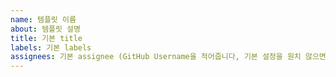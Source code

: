 ```yaml
---
name: 템플릿 이름
about: 템플릿 설명
title: 기본 title
labels: 기본 labels
assignees: 기본 assignee (GitHub Username을 적어줍니다, 기본 설정을 원치 않으면 '' 공백으로 설정합니다.)
---
```

